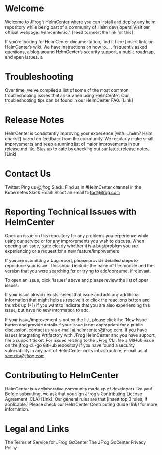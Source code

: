 # Welcome

Welcome to JFrog’s HelmCenter where you can install and deploy any helm repository while being part of a community of Helm developers! Visit our official webpage: helmcenter.io.” [need to insert the link for this]
 
If you’re looking for HelmCenter documentation, find it here [insert link] on HelmCenter’s wiki. We have instructions on how to… , frequently asked questions, a blog around HelmCenter’s security support, a public roadmap, and open issues.
a
# Troubleshooting

Over time, we’ve compiled a list of some of the most common troubleshooting issues that arise when using HelmCenter. Our troubleshooting tips can be found in our HelmCenter FAQ. [Link]

# Release Notes

HelmCenter is consistently improving your experience [with….helm? Helm charts?] based on feedback from the community. We regularly make small improvements and keep a running list of major improvements in our release.md file. Stay up to date by checking out our latest release notes. [Link]

# Contact Us

Twitter: Ping us @jfrog
Slack: Find us in #HelmCenter channel in the Kubernetes Slack
Email: Shoot an email to tbd@jfrog.com

# Reporting Technical Issues with HelmCenter

Open an issue on this repository for any problems you experience while using our service or for any improvements you wish to discuss. When opening an issue, state clearly whether it is a bug/problem you are experiencing or a request for a new feature/improvement

If you are submitting a bug report, please provide detailed steps to reproduce your issue. This should include the name of the module and the version that you were searching for or trying to add/consume, if relevant.

To open an issue, click ‘Issues’ above and please review the list of open issues.

If your issue already exists, select that issue and add any additional information that might help us resolve it or click the reactions button and thumbs up (+1) if you want to indicate that you are also experiencing this issue, but have no new information to add.

If your issue/improvement is not on the list, please click the ‘New Issue' button and provide details
If your issue is not appropriate for a public discussion, contact us via e-mail at helmcenter@jfrog.com.
If you have issues integrating Artifactory with JFrog HelmCenter and you have support, file a support ticket.
For issues relating to the JFrog CLI, file a GitHub issue on the jfrog-cli-go GitHub repository
If you have found a security vulnerability in any part of HelmCenter or its infrastructure, e-mail us at security@jfrog.com

# Contributing to HelmCenter

HelmCenter is a collaborative community made up of developers like you! Before submitting, we ask that you sign JFrog’s Contributing License Agreement (CLA) [Link]. Our general rules are that [insert top 3 rules, if applicable.] Please check our HelmCenter Contributing Guide [link] for more information.

# Legal and Links

The Terms of Service for JFrog GoCenter
The JFrog GoCenter Privacy Policy

